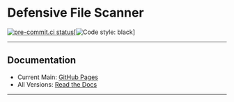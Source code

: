 # Defensive File Scanner

[![pre-commit.ci status](https://results.pre-commit.ci/badge/github/Ozy-Viking/defensive_file_scanner/main.svg)](https://results.pre-commit.ci/latest/github/Ozy-Viking/defensive_file_scanner/main)[![Code style: black](https://img.shields.io/badge/code%20style-black-000000.svg)]

---

## Documentation

- Current Main: [GitHub Pages](https://ozy-viking.github.io/template/)
- All Versions: [Read the Docs](https://ozy-viking-template.rtfd.io)

---
